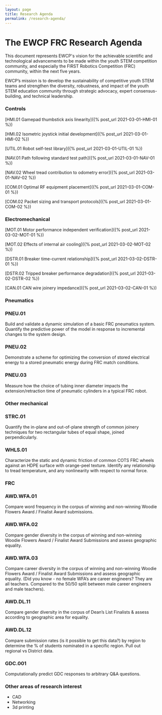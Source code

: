 ```yaml
---
layout: page
title: Research Agenda
permalink: /research-agenda/
---
```


# The EWCP FRC Research Agenda
This document represents EWCP's vision for the achievable scientific and technological advancements to be made within the youth STEM competition community, and especially the FIRST Robotics Competition (FRC) community, within the next five years.

EWCP’s mission is to develop the sustainability of competitive youth STEM teams and strengthen the diversity, robustness, and impact of the youth STEM education community through strategic advocacy, expert consensus-building, and technical leadership.

### Controls
[HMI.01 Gamepad thumbstick axis linearity]({% post_url 2021-03-01-HMI-01 %})

[HMI.02 Isometric joystick initial development]({% post_url 2021-03-01-HMI-02 %})

[UTIL.01 Robot self-test library]({% post_url 2021-03-01-UTIL-01 %})

[NAV.01 Path following standard test path]({% post_url 2021-03-01-NAV-01 %})

[NAV.02 Wheel tread contribution to odometry error]({% post_url 2021-03-01-NAV-02 %})

[COM.01 Optimal RF equipment placement]({% post_url 2021-03-01-COM-01 %})

[COM.02 Packet sizing and transport protocols]({% post_url 2021-03-01-COM-02 %})

### Electromechanical
[MOT.01 Motor performance independent verification]({% post_url 2021-03-02-MOT-01 %})

[MOT.02 Effects of internal air cooling]({% post_url 2021-03-02-MOT-02 %})

[DSTR.01 Breaker time-current relationship]({% post_url 2021-03-02-DSTR-01 %})

[DSTR.02 Tripped breaker performance degradation]({% post_url 2021-03-02-DSTR-02 %})

[CAN.01 CAN wire joinery impedance]({% post_url 2021-03-02-CAN-01 %})

### Pneumatics
### PNEU.01
Build and validate a dynamic simulation of a basic FRC pneumatics system. Quantify the predictive power of the model in response to incremental changes to the system design.

### PNEU.02
Demonstrate a scheme for optimizing the conversion of stored electrical energy to a stored pneumatic energy during FRC match conditions.

### PNEU.03
Measure how the choice of tubing inner diameter impacts the extension/retraction time of pneumatic cylinders in a typical FRC robot.

### Other mechanical
### STRC.01
Quantify the in-plane and out-of-plane strength of common joinery techniques for two rectangular tubes of equal shape, joined perpendicularly.

### WHLS.01
Characterize the static and dynamic friction of common COTS FRC wheels against an HDPE surface with orange-peel texture. Identify any relationship to tread temperature, and any nonlinearity with respect to normal force.

### FRC
### AWD.WFA.01
Compare word frequency in the corpus of winning and non-winning Woodie Flowers Award / Finalist Award submissions.

### AWD.WFA.02
Compare gender diversity in the corpus of winning and non-winning Woodie Flowers Award / Finalist Award Submissions and assess geographic equality. 

### AWD.WFA.03
Compare career diversity in the corpus of winning and non-winning Woodie Flowers Award / Finalist Award Submissions and assess geographic equality. 
(Did you know - no female WFA’s are career engineers? They are all teachers. Compared to the 50/50 split between male career engineers and male teachers). 

### AWD.DL.11
Compare gender diversity in the corpus of Dean’s List Finalists & assess according to geographic area for equality. 

### AWD.DL.12
Compare submission rates (is it possible to get this data?) by region to determine the % of students nominated in a specific region. 
Pull out regional vs District data.

### GDC.001
Computationally predict GDC responses to arbitrary Q&A questions.

### Other areas of research interest
- CAD
- Networking
- 3d printing
